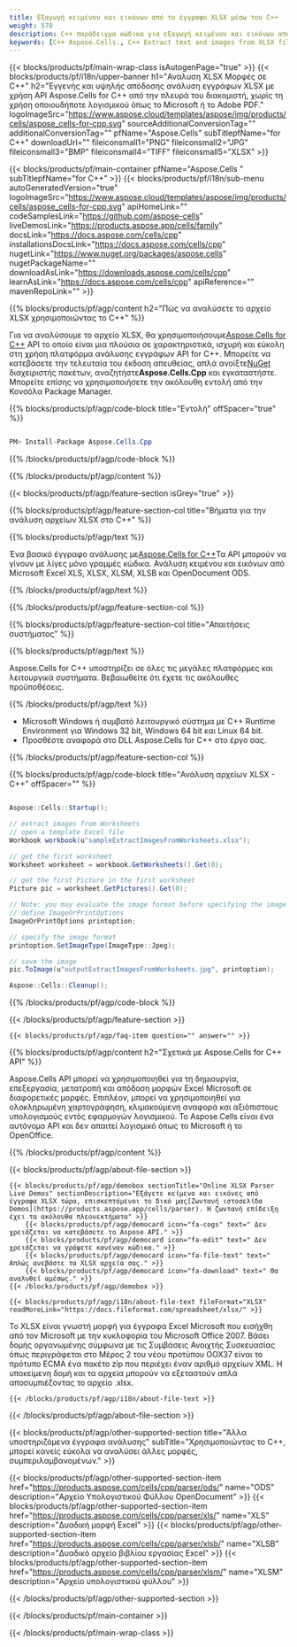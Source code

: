 ```yaml
---
title: Εξαγωγή κειμένου και εικόνων από το έγγραφο XLSX μέσω του C++
weight: 570
description: C++ παράδειγμα κώδικα για εξαγωγή κειμένου και εικόνων από το αρχείο XLSX στο C++ Runtime Environment για Windows 32 bit, Windows 64 bit και Linux 64 bit.
keywords: [C++ Aspose.Cells., C++ Extract text and images from XLSX file., C++ How to Parse XLSX File., C++ Extract text from XLSX file., Extract images from XLSX file using C++]
---
```

{{< blocks/products/pf/main-wrap-class isAutogenPage="true" >}}
{{< blocks/products/pf/i18n/upper-banner h1="Ανάλυση XLSX Μορφές σε C++" h2="Εγγενής και υψηλής απόδοσης ανάλυση εγγράφων XLSX με χρήση API Aspose.Cells for C++ από την πλευρά του διακομιστή, χωρίς τη χρήση οποιουδήποτε λογισμικού όπως το Microsoft ή το Adobe PDF." logoImageSrc="https://www.aspose.cloud/templates/aspose/img/products/cells/aspose_cells-for-cpp.svg" sourceAdditionalConversionTag="" additionalConversionTag="" pfName="Aspose.Cells" subTitlepfName="for C++" downloadUrl="" fileiconsmall1="PNG" fileiconsmall2="JPG" fileiconsmall3="BMP" fileiconsmall4="TIFF" fileiconsmall5="XLSX" >}}

{{< blocks/products/pf/main-container pfName="Aspose.Cells " subTitlepfName="for C++" >}}
{{< blocks/products/pf/i18n/sub-menu autoGeneratedVersion="true" logoImageSrc="https://www.aspose.cloud/templates/aspose/img/products/cells/aspose_cells-for-cpp.svg" apiHomeLink="" codeSamplesLink="https://github.com/aspose-cells" liveDemosLink="https://products.aspose.app/cells/family" docsLink="https://docs.aspose.com/cells/cpp" installationsDocsLink="https://docs.aspose.com/cells/cpp" nugetLink="https://www.nuget.org/packages/aspose.cells" nugetPackageName="" downloadAsLink="https://downloads.aspose.com/cells/cpp" learnAsLink="https://docs.aspose.com/cells/cpp" apiReference="" mavenRepoLink="" >}}

{{% blocks/products/pf/agp/content h2="Πώς να αναλύσετε το αρχείο XLSX χρησιμοποιώντας το C++" %}}

 Για να αναλύσουμε το αρχείο XLSX, θα χρησιμοποιήσουμε[Aspose.Cells for C++](https://products.aspose.com/cells/cpp) API το οποίο είναι μια πλούσια σε χαρακτηριστικά, ισχυρή και εύκολη στη χρήση πλατφόρμα ανάλυσης εγγράφων API for C++. Μπορείτε να κατεβάσετε την τελευταία του έκδοση απευθείας, απλά ανοίξτε[NuGet](https://www.nuget.org/packages/aspose.cells) διαχειριστής πακέτων, αναζητήστε**Aspose.Cells.Cpp** και εγκαταστήστε. Μπορείτε επίσης να χρησιμοποιήσετε την ακόλουθη εντολή από την Κονσόλα Package Manager.

{{% blocks/products/pf/agp/code-block title="Εντολή" offSpacer="true" %}}

```cs

PM> Install-Package Aspose.Cells.Cpp

```

{{% /blocks/products/pf/agp/code-block %}}

{{% /blocks/products/pf/agp/content %}}

{{< blocks/products/pf/agp/feature-section isGrey="true" >}}

{{% blocks/products/pf/agp/feature-section-col title="Βήματα για την ανάλυση αρχείων XLSX στο C++" %}}

{{% blocks/products/pf/agp/text %}}

 Ένα βασικό έγγραφο ανάλυσης με[Aspose.Cells for C++](https://products.aspose.com/cells/cpp)Τα API μπορούν να γίνουν με λίγες μόνο γραμμές κώδικα. Ανάλυση κειμένου και εικόνων από Microsoft Excel XLS, XLSX, XLSM, XLSB και OpenDocument ODS.

{{% /blocks/products/pf/agp/text %}}

{{% /blocks/products/pf/agp/feature-section-col %}}

{{% blocks/products/pf/agp/feature-section-col title="Απαιτήσεις συστήματος" %}}

{{% blocks/products/pf/agp/text %}}

 Aspose.Cells for C++ υποστηρίζει σε όλες τις μεγάλες πλατφόρμες και λειτουργικά συστήματα. Βεβαιωθείτε ότι έχετε τις ακόλουθες προϋποθέσεις.

{{% /blocks/products/pf/agp/text %}}

-  Microsoft Windows ή συμβατό λειτουργικό σύστημα με C++ Runtime Environment για Windows 32 bit, Windows 64 bit και Linux 64 bit.
-  Προσθέστε αναφορά στο DLL Aspose.Cells for C++ στο έργο σας.

{{% /blocks/products/pf/agp/feature-section-col %}}

{{% blocks/products/pf/agp/code-block title="Ανάλυση αρχείων XLSX - C++" offSpacer="" %}}

```cs

Aspose::Cells::Startup();

// extract images from Worksheets 
// open a template Excel file
Workbook workbook(u"sampleExtractImagesFromWorksheets.xlsx");

// get the first worksheet
Worksheet worksheet = workbook.GetWorksheets().Get(0);

// get the first Picture in the first worksheet
Picture pic = worksheet.GetPictures().Get(0);

// Note: you may evaluate the image format before specifying the image path
// define ImageOrPrintOptions
ImageOrPrintOptions printoption;

// specify the image format
printoption.SetImageType(ImageType::Jpeg);

// save the image
pic.ToImage(u"outputExtractImagesFromWorksheets.jpg", printoption);

Aspose::Cells::Cleanup();

```

{{% /blocks/products/pf/agp/code-block %}}

{{< /blocks/products/pf/agp/feature-section >}}

    {{< blocks/products/pf/agp/faq-item question="" answer="" >}}
 

<!-- aboutfile Starts -->

{{% blocks/products/pf/agp/content h2="Σχετικά με Aspose.Cells for C++ API" %}}

 Aspose.Cells API μπορεί να χρησιμοποιηθεί για τη δημιουργία, επεξεργασία, μετατροπή και απόδοση μορφών Excel Microsoft σε διαφορετικές μορφές. Επιπλέον, μπορεί να χρησιμοποιηθεί για ολοκληρωμένη χαρτογράφηση, κλιμακούμενη αναφορά και αξιόπιστους υπολογισμούς εντός εφαρμογών λογισμικού. Το Aspose.Cells είναι ένα αυτόνομο API και δεν απαιτεί λογισμικό όπως το Microsoft ή το OpenOffice.



{{% /blocks/products/pf/agp/content %}}

{{< blocks/products/pf/agp/about-file-section >}}

    {{< blocks/products/pf/agp/demobox sectionTitle="Online XLSX Parser Live Demos" sectionDescription="Εξάγετε κείμενο και εικόνες από έγγραφα XLSX τώρα, επισκεπτόμενοι το δικό μας[Ζωντανή ιστοσελίδα Demos](https://products.aspose.app/cells/parser). Η ζωντανή επίδειξη έχει τα ακόλουθα πλεονεκτήματα" >}}
        {{< blocks/products/pf/agp/democard icon="fa-cogs" text=" Δεν χρειάζεται να κατεβάσετε το Aspose API." >}}
        {{< blocks/products/pf/agp/democard icon="fa-edit" text=" Δεν χρειάζεται να γράψετε κανέναν κώδικα." >}}
        {{< blocks/products/pf/agp/democard icon="fa-file-text" text=" Απλώς ανεβάστε τα XLSX αρχεία σας." >}}
        {{< blocks/products/pf/agp/democard icon="fa-download" text=" Θα αναλυθεί αμέσως." >}}
    {{< /blocks/products/pf/agp/demobox >}}

    {{< blocks/products/pf/agp/i18n/about-file-text fileFormat="XLSX" readMoreLink="https://docs.fileformat.com/spreadsheet/xlsx/" >}}
Το XLSX είναι γνωστή μορφή για έγγραφα Excel Microsoft που εισήχθη από τον Microsoft με την κυκλοφορία του Microsoft Office 2007. Βάσει δομής οργανωμένης σύμφωνα με τις Συμβάσεις Ανοιχτής Συσκευασίας όπως περιγράφεται στο Μέρος 2 του νέου προτύπου OOX37 είναι το πρότυπο ECMA ένα πακέτο zip που περιέχει έναν αριθμό αρχείων XML. Η υποκείμενη δομή και τα αρχεία μπορούν να εξεταστούν απλά αποσυμπιέζοντας το αρχείο .xlsx.

    {{< /blocks/products/pf/agp/i18n/about-file-text >}}

{{< /blocks/products/pf/agp/about-file-section >}}

<!-- aboutfile Ends -->

{{< blocks/products/pf/agp/other-supported-section title="Άλλα υποστηριζόμενα έγγραφα ανάλυσης" subTitle="Χρησιμοποιώντας το C++, μπορεί κανείς εύκολα να αναλύσει άλλες μορφές, συμπεριλαμβανομένων." >}}

{{< blocks/products/pf/agp/other-supported-section-item href="https://products.aspose.com/cells/cpp/parser/ods/" name="ODS" description="Αρχείο Υπολογιστικού Φύλλου OpenDocument" >}}
{{< blocks/products/pf/agp/other-supported-section-item href="https://products.aspose.com/cells/cpp/parser/xls/" name="XLS" description="Δυαδική μορφή Excel" >}}
{{< blocks/products/pf/agp/other-supported-section-item href="https://products.aspose.com/cells/cpp/parser/xlsb/" name="XLSB" description="Δυαδικό αρχείο βιβλίου εργασίας Excel" >}}
{{< blocks/products/pf/agp/other-supported-section-item href="https://products.aspose.com/cells/cpp/parser/xlsm/" name="XLSM" description="Αρχείο υπολογιστικού φύλλου" >}}

{{< /blocks/products/pf/agp/other-supported-section >}}

{{< /blocks/products/pf/main-container >}}
    
{{< /blocks/products/pf/main-wrap-class >}}
